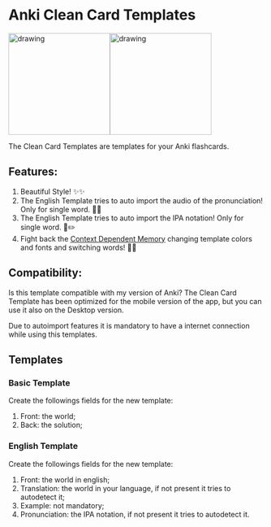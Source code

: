 # Anki Clean Card Templates

<div style="display:flex;">
  <img src="https://i.imgur.com/aIx47fr.jpg" alt="drawing" width="200"/>
  <img src="https://i.imgur.com/X683n7S.jpg" alt="drawing" width="200"/>
</div>

The Clean Card Templates are templates for your Anki flashcards.

## Features:

1. Beautiful Style! ✨✨
2. The English Template tries to auto import the audio of the pronunciation! Only for single word. 🤖🎵
3. The English Template tries to auto import the IPA notation! Only for single word. 🤖✏️
4. Fight back the [Context Dependent Memory](https://en.wikipedia.org/wiki/Context-dependent_memory) changing template colors and fonts and switching words! 🧠🧠

## Compatibility:
Is this template compatible with my version of Anki?
The Clean Card Template has been optimized for the mobile version of the app, but you can use it also on the Desktop version.

Due to autoimport features it is mandatory to have a internet connection while using this templates.

## Templates

### Basic Template

Create the followings fields for the new template:
1. Front: the world;
2. Back: the solution;

### English Template

Create the followings fields for the new template:
1. Front: the world in english;
2. Translation: the world in your language, if not present it tries to autodetect it;
3. Example: not mandatory;
4. Pronunciation: the IPA notation, if not present it tries to autodetect it.
